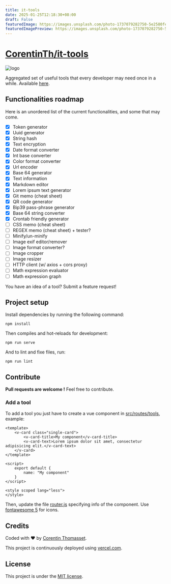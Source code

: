 ```yaml
---
title: it-tools
date: 2025-01-25T12:18:30+08:00
draft: False
featuredImage: https://images.unsplash.com/photo-1737079282750-5e2580fe5603?ixid=M3w0NjAwMjJ8MHwxfHJhbmRvbXx8fHx8fHx8fDE3Mzc3Nzg2ODl8&ixlib=rb-4.0.3
featuredImagePreview: https://images.unsplash.com/photo-1737079282750-5e2580fe5603?ixid=M3w0NjAwMjJ8MHwxfHJhbmRvbXx8fHx8fHx8fDE3Mzc3Nzg2ODl8&ixlib=rb-4.0.3
---
```


# [CorentinTh/it-tools](https://github.com/CorentinTh/it-tools)

![logo](.github/logo.png)

Aggregated set of useful tools that every developer may need once in a while. Available [here](https://it-tools.tech).

## Functionalities roadmap
Here is an unordered list of the current functionalities, and some that may come. 

- [x] Token generator
- [x] Uuid generator
- [x] String hash
- [x] Text encryption
- [x] Date format converter
- [x] Int base converter
- [x] Color format converter
- [x] Url encoder
- [x] Base 64 generator
- [x] Text information
- [x] Markdown editor
- [x] Lorem ipsum text generator
- [x] Git memo (cheat sheet)
- [x] QR code generator
- [x] Bip39 pass-phrase generator
- [x] Base 64 string converter
- [x] Crontab friendly generator
- [ ] CSS memo (cheat sheet)
- [ ] REGEX memo (cheat sheet) + tester?
- [ ] Minify/un-minify
- [ ] Image exif editor/remover
- [ ] Image format converter?
- [ ] Image cropper 
- [ ] Image resizer 
- [ ] HTTP client (w/ axios + cors proxy)
- [ ] Math expression evaluator
- [ ] Math expression graph

You have an idea of a tool? Submit a feature request!

## Project setup
Install dependencies by running the following command:
```shell
npm install
```

Then compiles and hot-reloads for development:
```shell
npm run serve
```

And to lint and fixe files, run:
```shell
npm run lint
```

## Contribute
**Pull requests are welcome !** Feel free to contribute.

### Add a tool
To add a tool you just have to create a vue component in [src/routes/tools](./src/routes/tools), example:
```vue
<template>
    <v-card class="single-card">
        <v-card-title>My component</v-card-title>
        <v-card-text>Lorem ipsum dolor sit amet, consectetur adipisicing elit.</v-card-text>
    </v-card>
</template>

<script>
    export default {
        name: "My component"
    }
</script>

<style scoped lang="less">
</style>
```

Then, update the file [router.js](./src/router.js) specifying info of the component.
Use [fontawesome 5](https://fontawesome.com/icons?d=gallery&m=free) for icons.

## Credits
Coded with ❤️ by [Corentin Thomasset](//corentin-thomasset.fr).

This project is continuously deployed using [vercel.com](https://vercel.com).

## License
This project is under the [MIT license](LICENSE).
